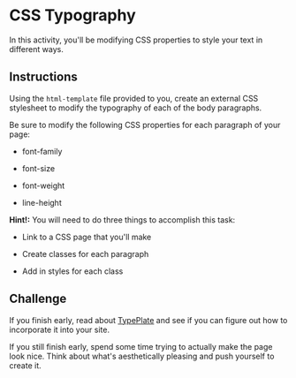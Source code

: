 # CSS Typography

In this activity, you'll be modifying CSS properties to style your text in different ways.

## Instructions

Using the `html-template` file provided to you, create an external CSS stylesheet to modify the typography of each of the body paragraphs.  

Be sure to modify the following CSS properties for each paragraph of your page:

* font-family

* font-size

* font-weight

* line-height

**Hint!:** 
You will need to do three things to accomplish this task:

* Link to a CSS page that you'll make

* Create classes for each paragraph

* Add in styles for each class 

## Challenge

If you finish early, read about [TypePlate](http://typeplate.com/) and see if you can figure out how to incorporate it into your site. 

If you still finish early, spend some time trying to actually make the page look nice. Think about what's aesthetically pleasing and push yourself to create it. 
